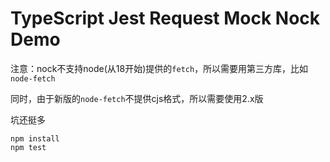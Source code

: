 TypeScript Jest Request Mock Nock Demo
===========================

注意：nock不支持node(从18开始)提供的`fetch`，所以需要用第三方库，比如`node-fetch`

同时，由于新版的`node-fetch`不提供cjs格式，所以需要使用2.x版

坑还挺多

```
npm install
npm test
```
